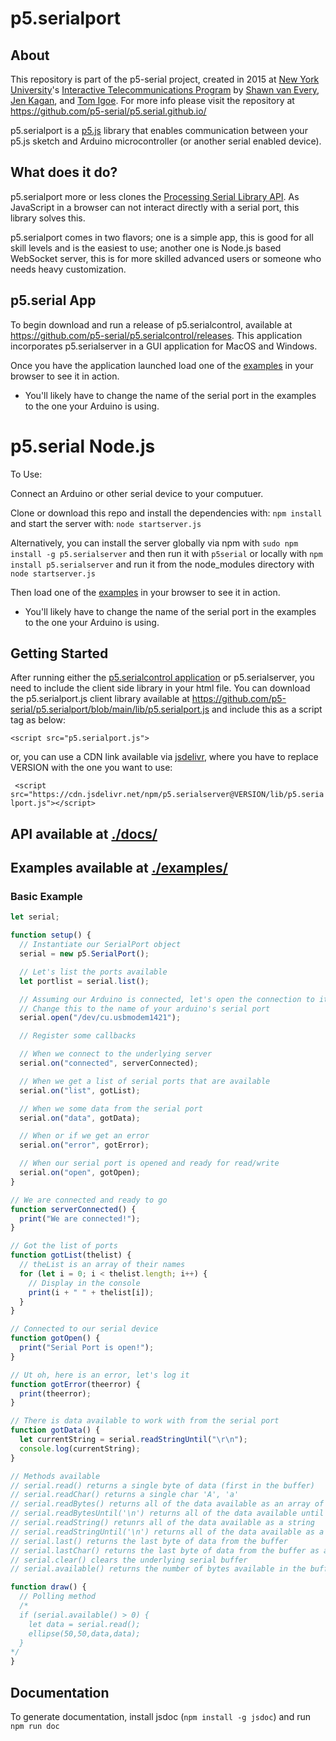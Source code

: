 # p5.serialport

## About

This repository is part of the p5-serial project, created in 2015 at [New York University](https://www.nyu.edu/)'s [Interactive Telecommunications Program](https://tisch.nyu.edu/itp) by [Shawn van Every](https://github.com/vanevery/), [Jen Kagan](https://github.com/kaganjd), and [Tom Igoe](https://github.com/tigoe). For more info please visit the repository at https://github.com/p5-serial/p5.serial.github.io/

p5.serialport is a [p5.js](https://p5js.org/) library that enables communication between your p5.js sketch and Arduino microcontroller (or another serial enabled device).

## What does it do?

p5.serialport more or less clones the [Processing Serial Library API](https://processing.org/reference/libraries/serial/index.html). As JavaScript in a browser can not interact directly with a serial port, this library solves this.

p5.serialport comes in two flavors; one is a simple app, this is good for all skill levels and is the easiest to use; another one is Node.js based WebSocket server, this is for more skilled advanced users or someone who needs heavy customization.

## p5.serial App

To begin download and run a release of p5.serialcontrol, available at https://github.com/p5-serial/p5.serialcontrol/releases. This application incorporates p5.serialserver in a GUI application for MacOS and Windows.

Once you have the application launched load one of the [examples](#examples) in your browser to see it in action.

- You'll likely have to change the name of the serial port in the examples to the one your Arduino is using.

# p5.serial Node.js

To Use:

Connect an Arduino or other serial device to your computuer.

Clone or download this repo and install the dependencies with: `npm install` and start the server with: `node startserver.js`

Alternatively, you can install the server globally via npm with `sudo npm install -g p5.serialserver` and then run it with `p5serial` or locally with `npm install p5.serialserver` and run it from the node_modules directory with `node startserver.js`

Then load one of the [examples](#examples) in your browser to see it in action.

- You'll likely have to change the name of the serial port in the examples to the one your Arduino is using.

## Getting Started

After running either the [p5.serialcontrol application](https://github.com/p5-serial/p5.serialcontrol/releases) or p5.serialserver, you need to include the client side library in your html file. You can download the p5.serialport.js client library available at https://github.com/p5-serial/p5.serialport/blob/main/lib/p5.serialport.js and include this as a script tag as below:

`<script src="p5.serialport.js">`

or, you can use a CDN link available via [jsdelivr](https://www.jsdelivr.com/), where you have to replace VERSION with the one you want to use:

` <script src="https://cdn.jsdelivr.net/npm/p5.serialserver@VERSION/lib/p5.serialport.js"></script>`

## API available at [./docs/](./docs/)

## Examples available at [./examples/](./examples/)

### Basic Example

```javascript
let serial;

function setup() {
  // Instantiate our SerialPort object
  serial = new p5.SerialPort();

  // Let's list the ports available
  let portlist = serial.list();

  // Assuming our Arduino is connected, let's open the connection to it
  // Change this to the name of your arduino's serial port
  serial.open("/dev/cu.usbmodem1421");

  // Register some callbacks

  // When we connect to the underlying server
  serial.on("connected", serverConnected);

  // When we get a list of serial ports that are available
  serial.on("list", gotList);

  // When we some data from the serial port
  serial.on("data", gotData);

  // When or if we get an error
  serial.on("error", gotError);

  // When our serial port is opened and ready for read/write
  serial.on("open", gotOpen);
}

// We are connected and ready to go
function serverConnected() {
  print("We are connected!");
}

// Got the list of ports
function gotList(thelist) {
  // theList is an array of their names
  for (let i = 0; i < thelist.length; i++) {
    // Display in the console
    print(i + " " + thelist[i]);
  }
}

// Connected to our serial device
function gotOpen() {
  print("Serial Port is open!");
}

// Ut oh, here is an error, let's log it
function gotError(theerror) {
  print(theerror);
}

// There is data available to work with from the serial port
function gotData() {
  let currentString = serial.readStringUntil("\r\n");
  console.log(currentString);
}

// Methods available
// serial.read() returns a single byte of data (first in the buffer)
// serial.readChar() returns a single char 'A', 'a'
// serial.readBytes() returns all of the data available as an array of bytes
// serial.readBytesUntil('\n') returns all of the data available until a '\n' (line break) is encountered
// serial.readString() retunrs all of the data available as a string
// serial.readStringUntil('\n') returns all of the data available as a tring until a (line break) is encountered
// serial.last() returns the last byte of data from the buffer
// serial.lastChar() returns the last byte of data from the buffer as a char
// serial.clear() clears the underlying serial buffer
// serial.available() returns the number of bytes available in the buffer

function draw() {
  // Polling method
  /*
  if (serial.available() > 0) {
    let data = serial.read();
    ellipse(50,50,data,data);
  }
*/
}
```

## Documentation

To generate documentation, install jsdoc (`npm install -g jsdoc`) and run
`npm run doc`
